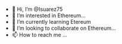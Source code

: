 - 👋 Hi, I’m @Isuarez75
- 👀 I’m interested in Ethereum...
- 🌱 I’m currently learning Etereum
- 💞️ I’m looking to collaborate on Ethereum...
- 📫 How to reach me ...

<!---
Isuarez75/Isuarez75 is a ✨ special ✨ repository because its `README.md` (this file) appears on your GitHub profile.
You can click the Preview link to take a look at your changes.
--->
